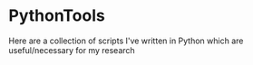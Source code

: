 # PythonTools
Here are a collection of scripts I've written in Python which are useful/necessary for my research
